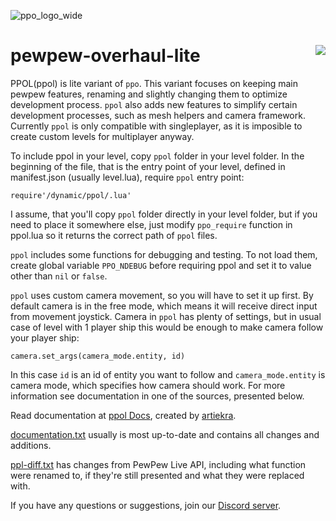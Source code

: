![ppo_logo_wide](https://github.com/glebi574/pewpew-overhaul-lite/assets/38727318/bb436a4d-0201-4f9f-bc2d-c51a8e06ee45)  
# pewpew-overhaul-lite <a href="https://discord.gg/JwFyBgX8cV"><img src="https://img.shields.io/discord/1244949330029318174?style=for-the-badge&logo=discord&label=Discord&color=4f58d6" align="right"></a>  
PPOL(ppol) is lite variant of `ppo`. This variant focuses on keeping main pewpew features, renaming and slightly changing them to optimize development process. `ppol` also adds new features to simplify certain development processes, such as mesh helpers and camera framework. Currently `ppol` is only compatible with singleplayer, as it is imposible to create custom levels for multiplayer anyway.  

To include ppol in your level, copy `ppol` folder in your level folder. In the beginning of the file, that is the entry point of your level, defined in manifest.json (usually level.lua), require `ppol` entry point:
```
require'/dynamic/ppol/.lua'
```
I assume, that you'll copy `ppol` folder directly in your level folder, but if you need to place it somewhere else, just modify `ppo_require` function in ppol\.lua so it returns the correct path of `ppol` files.

`ppol` includes some functions for debugging and testing. To not load them, create global variable `PPO_NDEBUG` before requiring ppol and set it to value other than `nil` or `false`.  

`ppol` uses custom camera movement, so you will have to set it up first. By default camera is in the free mode, which means it will receive direct input from movement joystick. Camera in `ppol` has plenty of settings, but in usual case of level with 1 player ship this would be enough to make camera follow your player ship:  
```
camera.set_args(camera_mode.entity, id)  
```
In this case `id` is an id of entity you want to follow and `camera_mode.entity` is camera mode, which specifies how camera should work. For more information see documentation in one of the sources, presented below.  

Read documentation at [ppol Docs](https://pewpew-overhaul.gitbook.io/pewpew-overhaul-lite), created by [artiekra](https://github.com/artiekra).  

[documentation.txt](https://github.com/glebi574/pewpew-overhaul-lite/blob/main/documentation.txt) usually is most up-to-date and contains all changes and additions.  

[ppl-diff.txt](https://github.com/glebi574/pewpew-overhaul-lite/blob/main/ppl-diff.txt) has changes from PewPew Live API, including what function were renamed to, if they're still presented and what they were replaced with.  

If you have any questions or suggestions, join our [Discord server](https://discord.gg/JwFyBgX8cV).
